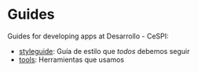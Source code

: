 # Guides

Guides for developing apps at Desarrollo - CeSPI:

* [styleguide](https://github.com/styleguide): Guía de estilo que *todos* debemos seguir
* [tools](https://github.com/Desarrollo-CeSPI/guides/blob/master/tools.md): Herramientas que usamos
